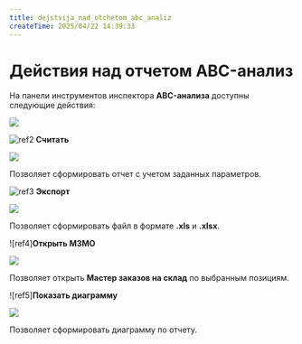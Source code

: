 ```yaml
---
title: dejstvija_nad_otchetom_abc_analiz
createTime: 2025/04/22 14:39:33
---
```

# Действия над отчетом ABC-анализ

На панели инструментов инспектора **ABC-анализа** доступны следующие действия:

![](Aspose.Words.83ab1c44-6b28-430a-a5f2-4d9e6ba1abd4.361.png)

![ref2](Aspose.Words.83ab1c44-6b28-430a-a5f2-4d9e6ba1abd4.004.png) **Считать**

![](Aspose.Words.83ab1c44-6b28-430a-a5f2-4d9e6ba1abd4.362.png)

Позволяет сформировать отчет с учетом заданных параметров.

![ref3](Aspose.Words.83ab1c44-6b28-430a-a5f2-4d9e6ba1abd4.006.png) **Экспорт**

![](Aspose.Words.83ab1c44-6b28-430a-a5f2-4d9e6ba1abd4.363.png)

Позволяет сформировать файл в формате **.xls** и **.xlsx**.

![ref4]**Открыть МЗМО**

![](Aspose.Words.83ab1c44-6b28-430a-a5f2-4d9e6ba1abd4.364.png)

Позволяет открыть **Мастер заказов на склад** по выбранным позициям.

![ref5]**Показать диаграмму**

![](Aspose.Words.83ab1c44-6b28-430a-a5f2-4d9e6ba1abd4.365.png)

Позволяет сформировать диаграмму по отчету.